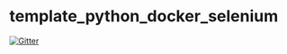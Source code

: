 # template_python_docker_selenium

[![Gitter](https://badges.gitter.im/template_python_docker_selenium/Lobby.svg)](https://gitter.im/template_python_docker_selenium/Lobby?utm_source=badge&utm_medium=badge&utm_campaign=pr-badge&utm_content=badge)